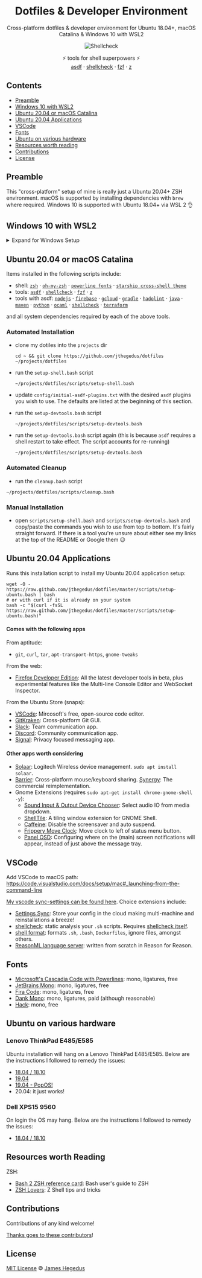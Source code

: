 <div align="center">

# Dotfiles & Developer Environment

Cross-platform dotfiles & developer environment for Ubuntu 18.04+, macOS Catalina & Windows 10 with WSL2

![Shellcheck](https://github.com/jthegedus/dotfiles/workflows/Shellcheck/badge.svg)

⚡️ tools for shell superpowers ⚡️<br/>[asdf](https://github.com/asdf-vm/asdf) · [shellcheck](https://github.com/koalaman/shellcheck) · [fzf](https://github.com/junegunn/fzf) · [z](https://github.com/rupa/z)

</div>

## Contents

- [Preamble](#preamble)
- [Windows 10 with WSL2](#windows-10-with-wsl2)
- [Ubuntu 20.04 or macOS Catalina](#ubuntu-2004-or-macos-catalina)
- [Ubuntu 20.04 Applications](#ubuntu-2004-applications)
- [VSCode](#vscode)
- [Fonts](#fonts)
- [Ubuntu on various hardware](#ubuntu-on-various-hardware)
- [Resources worth reading](#resources-worth-reading)
- [Contributions](#contributions)
- [License](#license)

## Preamble

This "cross-platform" setup of mine is really just a Ubuntu 20.04+ ZSH environment. macOS is supported by installing dependencies with `brew` where required. Windows 10 is supported with Ubuntu 18.04+ via WSL 2 👌

## Windows 10 with WSL2

<details>
<summary>Expand for Windows Setup</summary>

### Enable WSL

1. press `windows key`
2. type `developer settings` & press `enter`
3. select `developer mode`
4. press `windows key`
5. type `turn windows features on or off` & press `enter`
6. check `Windows Subsystem for Linux` & then press `ok`
7. reboot

### Ubuntu 20.04 on Windows

Install the [Ubuntu 18.04 Shell](https://www.microsoft.com/store/productId/9N9TNGVNDL3Q).

Boot the app and follow any instructions to setup your Ubuntu user profile.

Update Ubuntu deps with: `sudo apt-get update && sudo apt-get upgrade`

### A note on WSL 1 vs WSL 2

This guide will work with WSL version 1 and 2. WSL 2 will be recommended for better Ubuntu support and an improved user experience when it moves into a stable release of Windows 10.

If you intend to use WSL 2, then you will require a Windows build 18917+, currently available in the Insider Slow or Fast ring. [Read more about the requirements in the official release post](https://devblogs.microsoft.com/commandline/wsl-2-is-now-available-in-windows-insiders/).

### Set WSL2 Version

In powershell (admin) set the WSL version for your Ubuntu shell:

```shell
# wsl --set-version <Distro> <Version>
wsl --set-version Ubuntu-18.04 2
```

Validate the correct WSL version is being used:

```shell
wsl --list --verbose
```

See the [development of WSL on GitHub](https://github.com/microsoft/WSL).

### Windows Terminal

Microsoft's new [Terminal application for Windows 10](https://www.microsoft.com/store/productId/9N0DX20HK701) is a modern terminal app with support for different shells, themes, tabs and unicode (read emoji) support.

See the [development of Terminal on GitHub](https://github.com/microsoft/terminal).

<details>
<summary>Configuring the Terminal</summary>

- settings is a JSON file (`profile.json`) so easily syncable over cloud storage or code repository
- JSON Schema for `profile.json` provides autocompletion in editors for easy discovery of options
- set the default shell using the `globals.defaultProfile` value with the guid from your desired profile `profile[x].guid`.
- custom font via `profiles[x].fontFace` & `.fontSize`
- custom theme per profile with `profiles[x].colorScheme`, set with the desired `schemes[x].name` value. Comes with Solarized Dark/Light, Campbell (MS default theme) and One Half Dark/Light
- adjustable acrylic opacity (blur)
- editable key bindings

</details>

### VSCode with WSL 2

With VSCode's remote server feature, we now have native support for WSL within VSCode! Simply run `code .` from within a project folder in any terminal, if VSCode detects it needs to use WSL it will 💯 See the [docs for further information](https://code.visualstudio.com/docs/remote/wsl).

See the [VSCode remote server development on GitHub](https://github.com/microsoft/vscode-remote-release).

### Prepare for Ubuntu 18.04

The filesystem used by the Linux shell is hidden deep in your user's AppData folder. To make developing more convenient we will set up a symlink between our `projects` folder across the two environments.

1. create a `projects` folder in your Windows user space. I like to use `C:\Users\<username>\projects`
   > NB: Ubuntu will mount your `C:` drive to `/mnt/c`
2. open a Ubuntu Shell
3. create a symlink by linking your new `projects` folder from Windows to our Ubuntu userspace.

   ```shell
   ln -sv /mnt/c/Users/<username>/projects ~/projects
   ```

4. validate the symlink with `ls -la` and creating and editing a file from each userspace to see that the changes are reflected correctly.

### Last Steps

Now that we have WSL 2 working and a Ubuntu 18.04 Bash shell we can essentially follow the below Ubuntu guide below ⬇️

</details>

## Ubuntu 20.04 or macOS Catalina

Items installed in the following scripts include:

- shell: [`zsh`](https://github.com/ohmyzsh/ohmyzsh/wiki/Installing-ZSH) · [`oh-my-zsh`](https://github.com/ohmyzsh/ohmyzsh) · [`powerline fonts`](https://github.com/powerline/fonts) · [`starship cross-shell theme`](https://starship.rs/)
- tools: [`asdf`](https://github.com/asdf-vm/asdf) · [`shellcheck`](https://github.com/koalaman/shellcheck) · [`fzf`](https://github.com/junegunn/fzf) · [`z`](https://github.com/rupa/z)
- tools with asdf: [`nodejs`](https://github.com/asdf-vm/asdf-nodejs) · [`firebase`](https://github.com/jthegedus/asdf-firebase) · [`gcloud`](https://github.com/jthegedus/asdf-gcloud) · [`gradle`](https://github.com/rfrancis/asdf-gradle) · [`hadolint`](https://github.com/looztra/asdf-hadolint) · [`java`](https://github.com/halcyon/asdf-java) · [`maven`](https://github.com/halcyon/asdf-maven) · [`python`](https://github.com/danhper/asdf-python) · [`ocaml`](https://github.com/asdf-community/asdf-ocaml) · [`shellcheck`](https://github.com/luizm/asdf-shellcheck) · [`terraform`](https://github.com/Banno/asdf-hashicorp)

and all system dependencies required by each of the above tools.

### Automated Installation

- clone my dotiles into the `projects` dir

  ```shell
  cd ~ && git clone https://github.com/jthegedus/dotfiles ~/projects/dotfiles
  ```

- run the `setup-shell.bash` script

  ```shell
  ~/projects/dotfiles/scripts/setup-shell.bash
  ```

- update `config/initial-asdf-plugins.txt` with the desired `asdf` plugins you wish to use. The defaults are listed at the beginning of this section.

- run the `setup-devtools.bash` script

  ```shell
  ~/projects/dotfiles/scripts/setup-devtools.bash
  ```

- run the `setup-devtools.bash` script again (this is because `asdf` requires a shell restart to take effect. The script accounts for re-running)

  ```shell
  ~/projects/dotfiles/scripts/setup-devtools.bash
  ```

### Automated Cleanup

- run the `cleanup.bash` script

```shell
~/projects/dotfiles/scripts/cleanup.bash
```

### Manual Installation

- open `scripts/setup-shell.bash` and `scripts/setup-devtools.bash` and copy/paste the commands you wish to use from top to bottom. It's fairly straight forward. If there is a tool you're unsure about either see my links at the top of the README or Google them 😉

## Ubuntu 20.04 Applications

Runs this installation script to install my Ubuntu 20.04 application setup:

```shell
wget -O - https://raw.github.com/jthegedus/dotfiles/master/scripts/setup-ubuntu.bash | bash
# or with curl if it is already on your system
bash -c "$(curl -fsSL https://raw.github.com/jthegedus/dotfiles/master/scripts/setup-ubuntu.bash)"
```

#### Comes with the following apps

From aptitude:

- `git`, `curl`, `tar`, `apt-transport-https`, `gnome-tweaks`

From the web:

- [Firefox Developer Edition](https://www.mozilla.org/en-US/firefox/developer/): All the latest developer tools in beta, plus experimental features like the Multi-line Console Editor and WebSocket Inspector.

From the Ubuntu Store (snaps):

- [VSCode](https://code.visualstudio.com/): Mircosoft's free, open-source code editor.
- [GitKraken](https://www.gitkraken.com/git-client): Cross-platform Git GUI.
- [Slack](https://slack.com/): Team communication app.
- [Discord](https://discordapp.com/): Community communication app.
- [Signal](https://signal.org/): Privacy focused messaging app.

#### Other apps worth considering

- [Solaar](https://pwr.github.io/Solaar/): Logitech Wireless device management. `sudo apt install solaar`.
- [Barrier](https://snapcraft.io/barrier): Cross-platform mouse/keyboard sharing. [Synergy](https://symless.com/synergy): The commercial reimplementation.
- Gnome Extensions (requires `sudo apt-get install chrome-gnome-shell -y`):
  - [Sound Input & Output Device Chooser](https://extensions.gnome.org/extension/906/sound-output-device-chooser/): Select audio IO from media dropdown.
  - [ShellTile](https://extensions.gnome.org/extension/657/shelltile/): A tiling window extension for GNOME Shell.
  - [Caffeine](https://extensions.gnome.org/extension/517/caffeine/): Disable the screensaver and auto suspend.
  - [Frippery Move Clock](https://extensions.gnome.org/extension/2/move-clock/): Move clock to left of status menu button.
  - [Panel OSD](https://extensions.gnome.org/extension/708/panel-osd/): Configuring where on the (main) screen notifications will appear, instead of just above the message tray.

## VSCode

Add VSCode to macOS path: https://code.visualstudio.com/docs/setup/mac#_launching-from-the-command-line

[My vscode sync-settings can be found here](https://gist.github.com/jthegedus/a692812095d3bf7efa132c5a1bfe8d71). Choice extensions include:

- [Settings Sync](https://marketplace.visualstudio.com/items?itemName=Shan.code-settings-sync): Store your config in the cloud making multi-machine and reinstallations a breeze!
- [shellcheck](https://marketplace.visualstudio.com/items?itemName=timonwong.shellcheck): static analysis your `.sh` scripts. Requires [shellcheck itself](https://github.com/koalaman/shellcheck#shellcheck---a-shell-script-static-analysis-tool).
- [shell format](https://github.com/foxundermoon/vs-shell-format): formats `.sh`, `.bash`, `Dockerfiles`, ignore files, amongst others.
- [ReasonML language server](https://marketplace.visualstudio.com/items?itemName=jaredly.reason-vscode): written from scratch in Reason for Reason.

## Fonts

- [Microsoft's Cascadia Code with Powerlines](https://github.com/microsoft/cascadia-code): mono, ligatures, free
- [JetBrains Mono](https://www.jetbrains.com/lp/mono/#how-to-install): mono, ligatures, free
- [Fira Code](https://github.com/tonsky/FiraCode): mono, ligatures, free
- [Dank Mono](https://dank.sh/): mono, ligatures, paid (although reasonable)
- [Hack](https://github.com/source-foundry/Hack): mono, free

## Ubuntu on various hardware

### Lenovo ThinkPad E485/E585

Ubuntu installation will hang on a Lenovo ThinkPad E485/E585. Below are the instructions I followed to remedy the issues:

- [18.04 / 18.10](https://medium.com/@jthegedus/ubuntu-18-04-lts-on-lenovo-thinkpad-e485-15e1d601473f)
- [19.04](https://medium.com/@jthegedus/ubuntu-19-04-lts-on-lenovo-thinkpad-e485-bf2d6cfd9cad)
- [19.04 - PopOS!](https://medium.com/@jthegedus/popos-19-04-on-lenovo-thinkpad-e485-ac3951199132)
- 20.04: it just works!

### Dell XPS15 9560

On login the OS may hang. Below are the instructions I followed to remedy the issues:

- [18.04 / 18.10](https://medium.com/@jthegedus/ubuntu-18-04-lts-on-a-dell-xps-db4dcee9a2f9)

## Resources worth Reading

ZSH:

- [Bash 2 ZSH reference card](http://www.bash2zsh.com/zsh_refcard/refcard.pdf): Bash user's guide to ZSH
- [ZSH Lovers](http://grml.org/zsh/zsh-lovers.html): Z Shell tips and tricks

## Contributions

Contributions of any kind welcome!

[Thanks goes to these contributors](https://github.com/jthegedus/dotfiles/graphs/contributors)!

## License

[MIT License](LICENSE) © [James Hegedus](https://github.com/jthegedus/)
